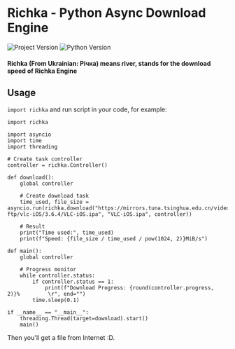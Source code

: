 # Richka - Python Async Download Engine

![Project Version](https://img.shields.io/pypi/v/richka) ![Python Version](https://img.shields.io/pypi/pyversions/richka)

#### Richka (From Ukrainian: Рiчка) means river, stands for the download speed of Richka Engine

## Usage

`import richka` and run script in your code, for example:

```
import richka

import asyncio
import time
import threading

# Create task controller
controller = richka.Controller()

def download():
    global controller

    # Create download task
    time_used, file_size = asyncio.run(richka.download("https://mirrors.tuna.tsinghua.edu.cn/videolan-ftp/vlc-iOS/3.6.4/VLC-iOS.ipa", "VLC-iOS.ipa", controller))

    # Result
    print("Time used:", time_used)
    print(f"Speed: {file_size / time_used / pow(1024, 2)}MiB/s")

def main():
    global controller

    # Progress monitor
    while controller.status:
        if controller.status == 1:
            print(f"Download Progress: {round(controller.progress, 2)}%         \r", end="")
        time.sleep(0.1)

if __name__ == "__main__":
    threading.Thread(target=download).start()
    main()

```
Then you'll get a file from Internet :D.
